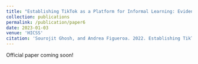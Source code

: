 ```yaml
---
title: "Establishing TikTok as a Platform for Informal Learning: Evidence from Mixed-Methods Analysis of Creators and Viewers"
collection: publications
permalink: /publication/paper6
date: 2023-01-03
venue: 'HICSS'
citation: 'Sourojit Ghosh, and Andrea Figueroa. 2022. Establishing TikTok as a Platform for Informal Learning: Evidence from Mixed-Methods Analysis of Creators and Viewers. In Proceedings of the 56th Hawaii International Conference on System Sciences.'
---
```

Official paper coming soon!

